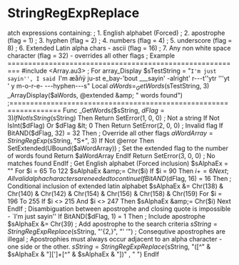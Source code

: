 # StringRegExpReplace
atch expressions containing: ; 1. English alphabet (Forced) ; 2. apostrophe (flag = 1) ; 3. hyphen (flag = 2) ; 4. numbers (flag = 4) ; 5. underscore (flag = 8) ; 6. Extended Latin alpha chars - ascii (flag = 16) ; 7. Any non white space character (flag = 32) - overrides all other flags  ; Example ========================================================= #include &lt;Array.au3> ; For array_Display $sTestString = "`I'm just sayin'', I said `I'm æåñÿ ju-st e_bay-'bout ___sayin' -alright' r---t''ytr '''yt ' y  m-o-r-e- ---hyphen---s" Local $aWords = _GetWords($sTestString, 3) _ArrayDisplay($aWords, @extended &amp; " words found") ;==================================================================  Func _GetWords($sString, $dFlag = 3)     If Not IsString($sString) Then Return SetError(1, 0, 0) ; Not a string     If Not IsInt($dFlag) Or $dFlag &lt; 0 Then Return SetError(2, 0, 0) ; Invalid flag      If BitAND($dFlag, 32) = 32 Then ; Override all other flags         $aWordArray = StringRegExp($sString, "S+", 3)         If Not @error Then             SetExtended(UBound($aWordArray)) ; Set the extended flag to the number of words found             Return $aWordArray         EndIf          Return SetError(3, 0, 0) ; No matches found     EndIf      ; Get English alphabet (Forced inclusion)     $sAlphaEx = ""     For $i = 65 To 122         $sAlphaEx &amp;= Chr($i)         If $i = 90 Then $i += 6     Next      ; All valid alpha characters are needed to continue     If BitAND($dFlag, 16) = 16 Then ; Conditional inclusion of extended latin alphabet         $sAlphaEx &amp;= Chr(138) &amp; Chr(140) &amp; Chr(142) &amp; Chr(154) &amp; Chr(156) &amp; Chr(158) &amp; Chr(159)         For $i = 196 To 255             If $i &lt;> 215 And $i &lt;> 247 Then $sAlphaEx &amp;= Chr($i)         Next     EndIf      ; Disambiguation between apostrophe and closing quote is impossible - `I'm just sayin''     If BitAND($dFlag, 1) = 1 Then ; Include apostrophe         $sAlphaEx &amp;= Chr(39) ; Add apostrophe to the search criteria         $sString = StringRegExpReplace($sString, "'{2,}", "' '") ; Consequtive apostrophes are illegal         ; Apostrophies must always occur adjacent to an alpha character - one side or the other.         $sString = StringRegExpReplace($sString, "([^" &amp; $sAlphaEx &amp; "][']+[^" &amp; $sAlphaEx &amp; "])" , " ")     EndIf
